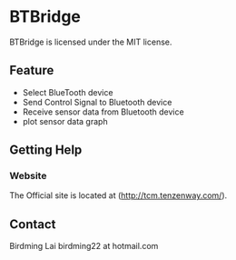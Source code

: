 BTBridge
========

BTBridge is licensed under the MIT license.


Feature
--------

- Select BlueTooth device
- Send Control Signal to Bluetooth device
- Receive sensor data from Bluetooth device
- plot sensor data graph


Getting Help
------------

### Website

The Official site is located at (http://tcm.tenzenway.com/).


Contact
-------

Birdming Lai
birdming22 at hotmail.com
